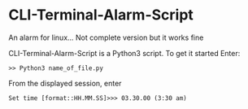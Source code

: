# CLI-Terminal-Alarm-Script
An alarm for linux... Not complete version but it works fine

CLI-Terminal-Alarm-Script is a Python3 script. To get it started
Enter:
```
>> Python3 name_of_file.py
```
From the displayed session, enter
```
Set time [format::HH.MM.SS]>>> 03.30.00 (3:30 am)
```
